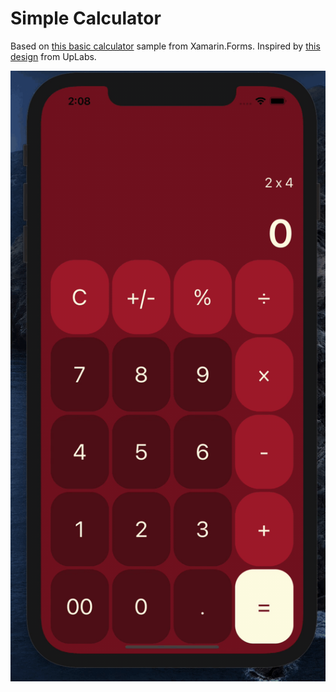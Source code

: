 # Simple Calculator

Based on [this basic calculator](https://docs.microsoft.com/en-us/samples/xamarin/mobile-samples/liveplayer-basiccalculator/) sample from Xamarin.Forms. Inspired by [this design](https://www.uplabs.com/posts/free-calculator-design) from UpLabs.

![](screenshots/screenshot-tint.gif)
